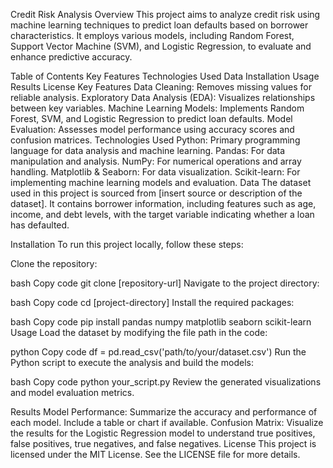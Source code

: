 Credit Risk Analysis
Overview
This project aims to analyze credit risk using machine learning techniques to predict loan defaults based on borrower characteristics. It employs various models, including Random Forest, Support Vector Machine (SVM), and Logistic Regression, to evaluate and enhance predictive accuracy.

Table of Contents
Key Features
Technologies Used
Data
Installation
Usage
Results
License
Key Features
Data Cleaning: Removes missing values for reliable analysis.
Exploratory Data Analysis (EDA): Visualizes relationships between key variables.
Machine Learning Models: Implements Random Forest, SVM, and Logistic Regression to predict loan defaults.
Model Evaluation: Assesses model performance using accuracy scores and confusion matrices.
Technologies Used
Python: Primary programming language for data analysis and machine learning.
Pandas: For data manipulation and analysis.
NumPy: For numerical operations and array handling.
Matplotlib & Seaborn: For data visualization.
Scikit-learn: For implementing machine learning models and evaluation.
Data
The dataset used in this project is sourced from [insert source or description of the dataset]. It contains borrower information, including features such as age, income, and debt levels, with the target variable indicating whether a loan has defaulted.

Installation
To run this project locally, follow these steps:

Clone the repository:

bash
Copy code
git clone [repository-url]
Navigate to the project directory:

bash
Copy code
cd [project-directory]
Install the required packages:

bash
Copy code
pip install pandas numpy matplotlib seaborn scikit-learn
Usage
Load the dataset by modifying the file path in the code:

python
Copy code
df = pd.read_csv('path/to/your/dataset.csv')
Run the Python script to execute the analysis and build the models:

bash
Copy code
python your_script.py
Review the generated visualizations and model evaluation metrics.

Results
Model Performance: Summarize the accuracy and performance of each model. Include a table or chart if available.
Confusion Matrix: Visualize the results for the Logistic Regression model to understand true positives, false positives, true negatives, and false negatives.
License
This project is licensed under the MIT License. See the LICENSE file for more details.

